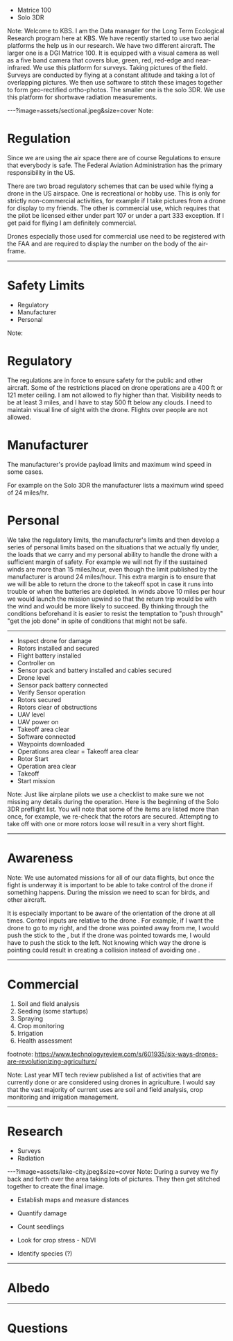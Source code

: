 
- Matrice 100
- Solo 3DR

Note:
Welcome to KBS. I am the Data manager for the Long Term Ecological Research
program here at KBS. We have recently started to use two aerial platforms
the help us in our research. We have two different aircraft. The larger one is a DGI
Matrice 100. It is equipped with a visual camera as well as a five band camera
that covers blue, green, red, red-edge and near-infrared.  We use this platform
for surveys. Taking pictures of the field. Surveys are conducted by flying at a
constant altitude and taking a lot of overlapping pictures. We then use software
to stitch these images together to form geo-rectified ortho-photos.
The smaller one is the solo 3DR. We use this platform for shortwave radiation
measurements.

---?image=assets/sectional.jpeg&size=cover
Note:
# Regulation
Since we are using the air space there are of course Regulations to ensure that
everybody is safe. The Federal Aviation Administration has the primary
responsibility in the US.

There are two broad regulatory schemes that can be used while flying a drone in
the US airspace. One is recreational or hobby use. This is only for strictly
non-commercial activities, for example if I take pictures from a drone for
display to my friends. The other is commercial use, which requires that the
pilot be licensed either under part 107 or under a part 333 exception. If I get
paid for flying I am definitely commercial.

Drones especially those used for commercial use need to be registered with the
FAA and are required to display the number on the body of the air-frame.

---
# Safety Limits
- Regulatory
- Manufacturer
- Personal

Note:
# Regulatory
The regulations are in force to ensure safety for the public and other aircraft.
Some of the restrictions placed on drone operations are a 400 ft or 121 meter
ceiling. I am not allowed to fly higher than that. Visibility needs to be at
least 3 miles, and I have to stay 500 ft below any clouds. I need to maintain
visual line of sight with the drone.  Flights over people are not allowed.

# Manufacturer
The manufacturer's provide payload limits and maximum wind speed in some cases.

For example on the Solo 3DR the manufacturer lists a maximum wind speed of 24
miles/hr.

# Personal
We take the regulatory limits, the manufacturer's limits and then develop a
series of personal limits based on the situations that we actually fly under,
the loads that we carry and my personal ability to handle the drone with a
sufficient margin of safety. For
example we will not fly if the sustained winds are more than 15 miles/hour, even
though the limit published by the manufacturer is around 24 miles/hour. This
extra margin is to ensure that we will be able to return the drone to the takeoff spot in
case it runs into trouble or when the batteries are depleted. In winds above 10 miles
per hour we would launch the mission upwind so that the return trip would be
with the wind and would be more likely to succeed. By thinking through the
conditions beforehand it is easier to resist the temptation to "push through"
"get the job done" in spite of conditions that might not be safe.

---
- Inspect drone for damage
- Rotors installed and secured
- Flight battery installed
- Controller on
- Sensor pack and battery installed  and cables secured
- Drone level
- Sensor pack battery connected
- Verify Sensor operation
- Rotors secured
- Rotors clear of obstructions
- UAV level
- UAV power on
- Takeoff area clear
- Software connected
- Waypoints downloaded
- Operations area clear
= Takeoff area clear
- Rotor Start
- Operation area clear
- Takeoff
- Start mission

Note:
Just like airplane pilots we use a checklist to make sure we not missing
any details during the operation. Here is the beginning of the Solo 3DR
preflight list. You will note that some of the items are listed more than once,
for example, we re-check that the rotors are secured. Attempting to take off
with one or more rotors loose will result in a very short flight.

---
# Awareness

Note:
We use automated missions for all of our data flights, but once the fight is
underway it is important to be
able to take control of the drone if something happens. During the mission we
need to scan for birds, and other aircraft.

It is especially important to be aware of the
orientation of the drone at all times. Control inputs are relative to
the drone . For example, if I want the drone to go to my right, and the drone
was pointed away from me,  I would push the
stick to the , but if the drone was pointed towards me, I would have to
push the stick to the left.  Not knowing which way
the drone is pointing could result in creating a collision instead of avoiding
one .

---
# Commercial
1. Soil and field analysis
2. Seeding (some startups)
3. Spraying
4. Crop monitoring
5. Irrigation
6. Health assessment

footnote: https://www.technologyreview.com/s/601935/six-ways-drones-are-revolutionizing-agriculture/

Note:
Last year MIT tech review published a list of activities that are currently done or
are considered using drones in agriculture. I would say that the vast majority
of current uses are soil and field analysis, crop monitoring and irrigation
management.

---

# Research
- Surveys
- Radiation

---?image=assets/lake-city.jpeg&size=cover
Note:
During a survey we fly back and forth over the area taking lots of pictures.
They then get stitched together to create the final image.

- Establish maps and measure distances
- Quantify damage
- Count seedlings

- Look for crop stress - NDVI
- Identify species (?)

---
# Albedo

---
# Questions
